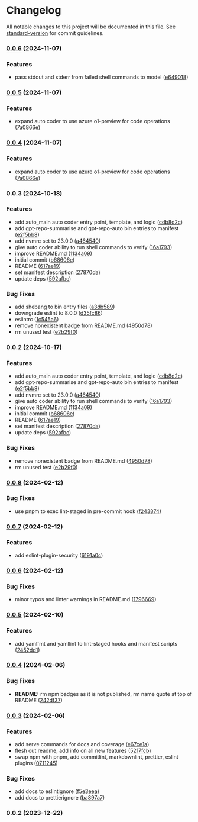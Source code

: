 # Changelog

All notable changes to this project will be documented in this file. See [standard-version](https://github.com/conventional-changelog/standard-version) for commit guidelines.

### [0.0.6](https://github.com/f3rno64/node-ts-lib-template/compare/v0.0.5...v0.0.6) (2024-11-07)


### Features

* pass stdout and stderr from failed shell commands to model ([e649018](https://github.com/f3rno64/node-ts-lib-template/commit/e6490182cbf91ff1d5b85cd02df776e01f829921))

### [0.0.5](https://github.com/f3rno64/node-ts-lib-template/compare/v0.0.3...v0.0.5) (2024-11-07)


### Features

* expand auto coder to use azure o1-preview for code operations ([7a0866e](https://github.com/f3rno64/node-ts-lib-template/commit/7a0866e42aff598b5e3c310cf0980ca9dfcc5e5e))

### [0.0.4](https://github.com/f3rno64/node-ts-lib-template/compare/v0.0.3...v0.0.4) (2024-11-07)


### Features

* expand auto coder to use azure o1-preview for code operations ([7a0866e](https://github.com/f3rno64/node-ts-lib-template/commit/7a0866e42aff598b5e3c310cf0980ca9dfcc5e5e))

### 0.0.3 (2024-10-18)


### Features

* add auto_main auto coder entry point, template, and logic ([cdb8d2c](https://github.com/f3rno64/node-ts-lib-template/commit/cdb8d2c339184bceeaaa3a13e3ce7ad536017716))
* add gpt-repo-summarise and gpt-repo-auto bin entries to manifest ([e2f5bb8](https://github.com/f3rno64/node-ts-lib-template/commit/e2f5bb8b73946871931c0cfd0261174855e36f7a))
* add nvmrc set to 23.0.0 ([a464540](https://github.com/f3rno64/node-ts-lib-template/commit/a4645409460dc29fbc1ec09e86b87a62e739089b))
* give auto coder ability to run shell commands to verify ([16a1793](https://github.com/f3rno64/node-ts-lib-template/commit/16a17938bfbb0106ba13aae19a2fe755b8fa8347))
* improve README.md ([1134a09](https://github.com/f3rno64/node-ts-lib-template/commit/1134a096f42aa23ee734a5bde20e05ca1144cf0b))
* initial commit ([b68606e](https://github.com/f3rno64/node-ts-lib-template/commit/b68606ed1e4f1facf9d5c3c20123bd24e713fc3a))
* README ([617ae19](https://github.com/f3rno64/node-ts-lib-template/commit/617ae19cd0d863a8c1fd69ec1c872f6bce79fc10))
* set manifest description ([27870da](https://github.com/f3rno64/node-ts-lib-template/commit/27870dad6e4365009a861d037e48b44ef070798b))
* update deps ([592afbc](https://github.com/f3rno64/node-ts-lib-template/commit/592afbcaef4fb4e720a1344c2f8dfcc67bd1f38a))


### Bug Fixes

* add shebang to bin entry files ([a3db589](https://github.com/f3rno64/node-ts-lib-template/commit/a3db58928441c0a5c92b1cdc24621b0bc39b833f))
* downgrade eslint to 8.0.0 ([d35fc86](https://github.com/f3rno64/node-ts-lib-template/commit/d35fc860616d4e8223d247a803dc67c750c9c358))
* eslintrc ([1c545a6](https://github.com/f3rno64/node-ts-lib-template/commit/1c545a67f80b3feae787fc4bde1374453aef539b))
* remove nonexistent badge from README.md ([4950d78](https://github.com/f3rno64/node-ts-lib-template/commit/4950d781f5e4478ba3b4522987a74ff4fa4b9933))
* rm unused test ([e2b29f0](https://github.com/f3rno64/node-ts-lib-template/commit/e2b29f0e63d8b96f39a55e9b9b24a185b40a0d31))

### 0.0.2 (2024-10-17)


### Features

* add auto_main auto coder entry point, template, and logic ([cdb8d2c](https://github.com/f3rno64/node-ts-lib-template/commit/cdb8d2c339184bceeaaa3a13e3ce7ad536017716))
* add gpt-repo-summarise and gpt-repo-auto bin entries to manifest ([e2f5bb8](https://github.com/f3rno64/node-ts-lib-template/commit/e2f5bb8b73946871931c0cfd0261174855e36f7a))
* add nvmrc set to 23.0.0 ([a464540](https://github.com/f3rno64/node-ts-lib-template/commit/a4645409460dc29fbc1ec09e86b87a62e739089b))
* give auto coder ability to run shell commands to verify ([16a1793](https://github.com/f3rno64/node-ts-lib-template/commit/16a17938bfbb0106ba13aae19a2fe755b8fa8347))
* improve README.md ([1134a09](https://github.com/f3rno64/node-ts-lib-template/commit/1134a096f42aa23ee734a5bde20e05ca1144cf0b))
* initial commit ([b68606e](https://github.com/f3rno64/node-ts-lib-template/commit/b68606ed1e4f1facf9d5c3c20123bd24e713fc3a))
* README ([617ae19](https://github.com/f3rno64/node-ts-lib-template/commit/617ae19cd0d863a8c1fd69ec1c872f6bce79fc10))
* set manifest description ([27870da](https://github.com/f3rno64/node-ts-lib-template/commit/27870dad6e4365009a861d037e48b44ef070798b))
* update deps ([592afbc](https://github.com/f3rno64/node-ts-lib-template/commit/592afbcaef4fb4e720a1344c2f8dfcc67bd1f38a))


### Bug Fixes

* remove nonexistent badge from README.md ([4950d78](https://github.com/f3rno64/node-ts-lib-template/commit/4950d781f5e4478ba3b4522987a74ff4fa4b9933))
* rm unused test ([e2b29f0](https://github.com/f3rno64/node-ts-lib-template/commit/e2b29f0e63d8b96f39a55e9b9b24a185b40a0d31))

### [0.0.8](https://github.com/f3rno64/node-ts-lib-template/compare/v0.0.7...v0.0.8) (2024-02-12)


### Bug Fixes

* use pnpm to exec lint-staged in pre-commit hook ([f243874](https://github.com/f3rno64/node-ts-lib-template/commit/f243874c2b4a7e2c31af99be00354ae13a36b645))

### [0.0.7](https://github.com/f3rno64/node-ts-lib-template/compare/v0.0.6...v0.0.7) (2024-02-12)


### Features

* add eslint-plugin-security ([6191a0c](https://github.com/f3rno64/node-ts-lib-template/commit/6191a0cb9d2c11927817122bb3eb538698b797e1))

### [0.0.6](https://github.com/f3rno64/node-ts-lib-template/compare/v0.0.5...v0.0.6) (2024-02-12)


### Bug Fixes

* minor typos and linter warnings in README.md ([1796669](https://github.com/f3rno64/node-ts-lib-template/commit/1796669d548e04b04702bf758be6fda0e06cf481))

### [0.0.5](https://github.com/f3rno64/node-ts-lib-template/compare/v0.0.4...v0.0.5) (2024-02-10)


### Features

* add yamlfmt and yamllint to lint-staged hooks and manifest scripts ([2452dd1](https://github.com/f3rno64/node-ts-lib-template/commit/2452dd16996095908be85e3baf133f269513f335))

### [0.0.4](https://github.com/f3rno64/node-ts-lib-template/compare/v0.0.3...v0.0.4) (2024-02-06)


### Bug Fixes

* **README:** rm npm badges as it is not published, rm name quote at top of README ([242df37](https://github.com/f3rno64/node-ts-lib-template/commit/242df3726c21e1254f919486fd6a2abf6416fd60))

### [0.0.3](https://github.com/f3rno64/node-ts-lib-template/compare/v0.0.2...v0.0.3) (2024-02-06)


### Features

* add serve commands for docs and coverage ([e67ce1a](https://github.com/f3rno64/node-ts-lib-template/commit/e67ce1a083d90b370bbc94a65c5eee070b1592d6))
* flesh out readme, add info on all new features ([5217fcb](https://github.com/f3rno64/node-ts-lib-template/commit/5217fcbc7e7633136bab8447e9e3e31877fa71ac))
* swap npm with pnpm, add commitlint, markdownlint, prettier, eslint plugins ([0711245](https://github.com/f3rno64/node-ts-lib-template/commit/0711245925406aba77669f8fb78e76366ac598b3))


### Bug Fixes

* add docs to eslintignore ([f5e3eea](https://github.com/f3rno64/node-ts-lib-template/commit/f5e3eea4d7a0c4ccbaf73b2c75892e404da53ca7))
* add docs to prettierignore ([ba897a7](https://github.com/f3rno64/node-ts-lib-template/commit/ba897a7bc6aca4d3c8bc85f3b28e3823e9c8776f))

### 0.0.2 (2023-12-22)
